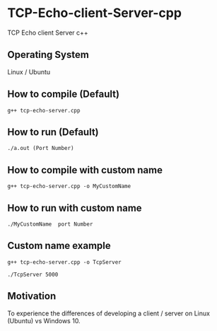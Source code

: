 # TCP-Echo-client-Server-cpp
TCP Echo client Server c++

## Operating System
Linux / Ubuntu

## How to compile (Default)
```
g++ tcp-echo-server.cpp

```
## How to run (Default)
```
./a.out (Port Number)

```

## How to compile with custom name 

```
g++ tcp-echo-server.cpp -o MyCustomName

```
## How to run with custom name 
```
./MyCustomName  port Number

```
## Custom name example
```
g++ tcp-echo-server.cpp -o TcpServer

```
```
./TcpServer 5000

```

## Motivation
To experience the differences of developing a client / server on Linux (Ubuntu) vs Windows 10. 

